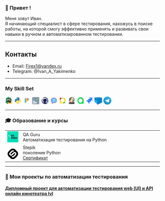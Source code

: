### 👋 Привет !

Меня зовут Иван.</br>Я начинающий специалист в сфере тестирования, нахожусь в поиске работы, на которой смогу эффективно
применять и развивать свои навыки в ручном и автоматизированном тестировании.

---

## Контакты

- Email: Firex1@yandex.ru
- Telegram: @Ivan_A_Yakimenko

---

### My Skill Set

<p  align="left">
  <code><img width="5%" title="Pycharm" src="images/icons/pycharm.svg"></code>
  <code><img width="5%" title="Python" src="images/icons/python-original.svg"></code>
  <code><img width="5%" title="Pytest" src="images/icons/pytest-original.svg"></code>
  <code><img width="5%" title="Selene" src="images/icons/selene.svg"></code>
  <code><img width="5%" title="GitHub" src="images/icons/github.svg"></code>
  <code><img width="5%" title="Requests" src="images/icons/request.png"></code>
  <code><img width="5%" title="Allure Report" src="images/icons/Allure_Report.png"></code>
  <code><img width="5%" title="Jenkins" src="images/icons/jenkins.svg"></code>
  <code><img width="5%" title="AllureTestOps" src="images/icons/AllureTestOps.png"></code>
  <code><img width="5%" title="Jira" src="images/icons/jira-original.svg"></code>
  <code><img width="5%" title="Selenoid" src="images/icons/selenoid.png"></code>
  <code><img width="5%" title="Telegram" src="images/icons/tg.png"></code>
</p>

---

### :mortar_board: Образование и курсы

<table width="100%" border='0'>
    <tr><td width="10%" valign="bottom"><img src="images/icons/qa_guru_logo.svg"></td><td valign="middle">QA Guru</br>Автоматизация тестирования на Python</td></tr>
    <tr><td width="10%" valign="bottom"><img src="images/icons/stepik_logo.png"></td><td valign="middle">Stepik</br>поколение Python</br><a target="_blank" href="https://stepik.org/cert/1741708">Сертификат</a></td></tr>
</table>

---

### 🚀 Мои проекты по автоматизации тестирования

#### <a target="_blank" href="https://github.com/Firex18ru/IVI_tests_project_ui_and_api">Дипломный проект для автоматизации тестирования web (UI) и API онлайн кинотеатра IvI</a>
